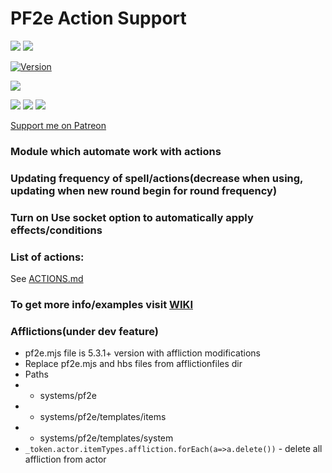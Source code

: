 # PF2e Action Support
![](https://img.shields.io/endpoint?url=https%3A%2F%2Ffoundryshields.com%2Fversion%3Fstyle%3Dflat%26url%3Dhttps://raw.githubusercontent.com/reyzor1991/foundry-vtt-pf2e-action-support/master/module.json)
![](https://img.shields.io/endpoint?url=https%3A%2F%2Ffoundryshields.com%2Fsystem%3FnameType%3Dfull%26showVersion%3D1%26style%3Dflat%26url%3Dhttps://raw.githubusercontent.com/reyzor1991/foundry-vtt-pf2e-action-support/master/module.json)

[![Version]][Version URL]

![](https://img.shields.io/github/release-date/reyzor1991/foundry-vtt-pf2e-action-support?label=Release%20date)

![](https://img.shields.io/github/downloads/reyzor1991/foundry-vtt-pf2e-action-support/total?label=All%20downloads)
![](https://img.shields.io/github/downloads-pre/reyzor1991/foundry-vtt-pf2e-action-support/latest/total)
![](https://img.shields.io/badge/dynamic/json?label=Forge%20Installs&query=package.installs&suffix=%25&url=https%3A%2F%2Fforge-vtt.com%2Fapi%2Fbazaar%2Fpackage%2Fpf2e-action-support&colorB=4aa94a)

[Version]: https://img.shields.io/badge/Version-0.2.33-yellow?style=flat-square
[Version URL]: https://github.com/reyzor1991/foundry-vtt-pf2e-action-support

[Support me on Patreon](https://www.patreon.com/reyzor1991)

### Module which automate work with actions
### Updating frequency of spell/actions(decrease when using, updating when new round begin for round frequency)
### Turn on Use socket option to automatically apply effects/conditions

### List of actions:
See [ACTIONS.md](./ACTIONS.md)

### To get more info/examples visit [WIKI](https://github.com/reyzor1991/foundry-vtt-pf2e-action-support/wiki)

### Afflictions(under dev feature)
- pf2e.mjs file is 5.3.1+ version with affliction modifications
- Replace pf2e.mjs and hbs files from afflictionfiles dir
- Paths 
- - systems/pf2e
- - systems/pf2e/templates/items
- - systems/pf2e/templates/system
- ```_token.actor.itemTypes.affliction.forEach(a=>a.delete())``` - delete all affliction from actor